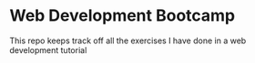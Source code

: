 # Web Development Bootcamp
 This repo keeps track off all the exercises I have done in a web development tutorial
